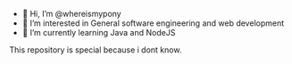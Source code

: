 - 👋 Hi, I’m @whereismypony
- 👀 I’m interested in General software engineering and web development
- 🌱 I’m currently learning Java and NodeJS

This repository is special because i dont know.
